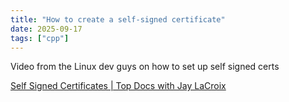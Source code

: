 ```yaml
---
title: "How to create a self-signed certificate"
date: 2025-09-17
tags: ["cpp"]
---
```


Video from the Linux dev guys on how to set up self signed certs

[Self Signed Certificates | Top Docs with Jay LaCroix](https://www.youtube.com/watch?v=Qg5ghpiEHm0)
